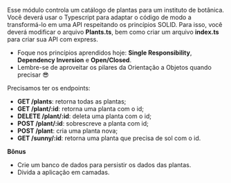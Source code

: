 Esse módulo controla um catálogo de plantas para um instituto de botânica. Você deverá usar o Typescript para adaptar o código de modo a transformá-lo em uma API respeitando os princípios SOLID. Para isso, você deverá modificar o arquivo **Plants.ts**, bem como criar um arquivo **index.ts** para criar sua API com express.

* Foque nos princípios aprendidos hoje: **Single Responsibility**, **Dependency Inversion** e **Open/Closed**.
* Lembre-se de aproveitar os pilares da Orientação a Objetos quando precisar 😎

Precisamos ter os endpoints:

* **GET /plants**: retorna todas as plantas;
* **GET /plant/:id**: retorna uma planta com o id;
* **DELETE /plant/:id**: deleta uma planta com o id;
* **POST /plant/:id**: sobrescreve a planta com id;
* **POST /plant**: cria uma planta nova;
* **GET /sunny/:id**: retorna uma planta que precisa de sol com o id.

**Bônus**
* Crie um banco de dados para persistir os dados das plantas.
* Divida a aplicação em camadas.
